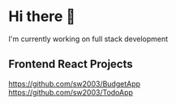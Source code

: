 # Hi there 👋

I'm currently working on full stack development

## Frontend React Projects
https://github.com/sw2003/BudgetApp
https://github.com/sw2003/TodoApp
